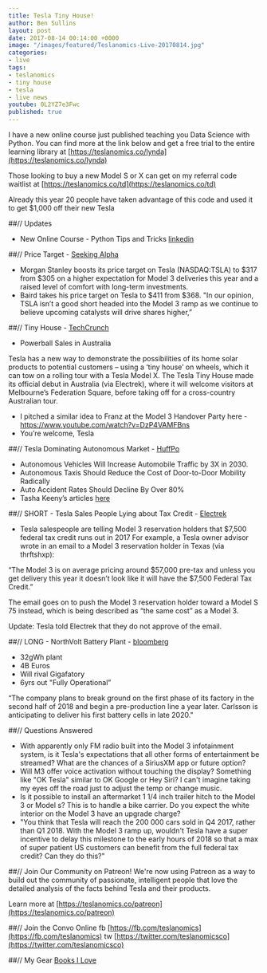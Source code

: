 ```yaml
---
title: Tesla Tiny House!
author: Ben Sullins
layout: post
date: 2017-08-14 00:14:00 +0000
image: "/images/featured/Teslanomics-Live-20170814.jpg"
categories:
- live
tags:
- teslanomics
- tiny house
- tesla
- live news
youtube: 0L2YZ7e3Fwc
published: true
---
```

I have a new online course just published teaching you Data Science with Python. You can find more at the link below and get a free trial to the entire learning library at [https://teslanomics.co/lynda](https://teslanomics.co/lynda)

Those looking to buy a new Model S or X can get on my referral code waitlist at [https://teslanomics.co/td](https://teslanomics.co/td)

Already this year 20 people have taken advantage of this code and used it to get $1,000 off their new Tesla

##// Updates
 - New Online Course - Python Tips and Tricks [linkedin](https://www.linkedin.com/learning/python-for-data-science-tips-tricks-techniques/welcome?u=2125562)

##// Price Target - [Seeking Alpha](https://seekingalpha.com/news/3289019-fresh-analyst-takes-tesla)
 - Morgan Stanley boosts its price target on Tesla (NASDAQ:TSLA) to $317 from $305 on a higher expectation for Model 3 deliveries this year and a raised level of comfort with long-term investments.
 - Baird takes his price target on Tesla to $411 from $368. "In our opinion, TSLA isn’t a good short headed into the Model 3 ramp as we continue to believe upcoming catalysts will drive shares higher,”

##// Tiny House - [TechCrunch](https://techcrunch.com/2017/08/14/teslas-tiny-house-hits-the-road-in-australia-to-show-off-solar-power-potential/)
 - Powerball Sales in Australia

Tesla has a new way to demonstrate the possibilities of its home solar products to potential customers – using a ‘tiny house’ on wheels, which it can tow on a rolling tour with a Tesla Model X. The Tesla Tiny House made its official debut in Australia (via Electrek), where it will welcome visitors at Melbourne’s Federation Square, before taking off for a cross-country Australian tour.

 - I pitched a similar idea to Franz at the Model 3 Handover Party here - https://www.youtube.com/watch?v=DzP4VAMFBns
 - You’re welcome, Tesla

##// Tesla Dominating Autonomous Market - [HuffPo](http://www.huffingtonpost.com/entry/why-tesla-will-dominate-the-autonomous-vehicle-market_us_598f4871e4b0caa1687a607c)
 - Autonomous Vehicles Will Increase Automobile Traffic by 3X in 2030.
 - Autonomous Taxis Should Reduce the Cost of Door-to-Door Mobility Radically
 - Auto Accident Rates Should Decline By Over 80%
 - Tasha Keeny’s articles [here](https://ark-invest.com/research/author/tasha_keeney)

##// SHORT - Tesla Sales People Lying about Tax Credit - [Electrek](https://electrek.co/2017/08/11/tesla-model-3-reservation-holders-federal-tax-credit-model-s-upgrade/)
 - Tesla salespeople are telling Model 3 reservation holders that $7,500 federal tax credit runs out in 2017
For example, a Tesla owner advisor wrote in an email to a Model 3 reservation holder in Texas (via thrftshxp):

“The Model 3 is on average pricing around $57,000 pre-tax and unless you get delivery this year it doesn’t look like it will have the $7,500 Federal Tax Credit.”

The email goes on to push the Model 3 reservation holder toward a Model S 75 instead, which is being described as “the same cost” as a Model 3.

Update: Tesla told Electrek that they do not approve of the email.



##// LONG - NorthVolt Battery Plant - [bloomberg](https://www.bloomberg.com/news/articles/2017-08-14/northvolt-starts-biggest-fundraising-for-4-billion-battery-plan)
 - 32gWh plant
 - 4B Euros
 - Will rival Gigafatory
 - 6yrs out "Fully Operational”    

“The company plans to break ground on the first phase of its factory in the second half of 2018 and begin a pre-production line a year later. Carlsson is anticipating to deliver his first battery cells in late 2020."


##// Questions Answered
- With apparently only FM radio built into the Model 3 infotainment system, is it Tesla's expectations that all other forms of entertainment be streamed? What are the chances of a SiriusXM app or future option?
- Will M3 offer voice activation without touching the display?  Something like "OK Tesla" similar to OK Google or Hey Siri?  I can't imagine taking my eyes off the road just to adjust the temp or change music.
- Is it possible to install an aftermarket 1 1/4 inch trailer hitch to the Model 3 or Model s? This is to handle a bike carrier.
Do you expect the white interior on the Model 3 have an upgrade charge?
- "You think that Tesla will reach the 200 000 cars sold in Q4 2017, rather than Q1 2018. With the Model 3 ramp up, wouldn't Tesla have a super incentive to delay this milestone to the early hours of 2018 so that a max of super patient US customers can benefit from the full federal tax credit? Can they do this?"

##// Join Our Community on Patreon!
We're now using Patreon as a way to build out the community of passionate, intelligent people that love the detailed analysis of the facts behind Tesla and their products.

Learn more at [https://teslanomics.co/patreon](https://teslanomics.co/patreon)

##// Join the Convo Online
fb [https://fb.com/teslanomics](https://fb.com/teslanomics)
tw [https://twitter.com/teslanomicsco](https://twitter.com/teslanomicsco)

##// My Gear
[Books I Love](https://kit.com/teslanomicsco/books-i-ve-actually-read)
